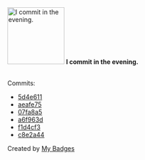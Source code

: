 <img src="https://my-badges.github.io/my-badges/evening-commits.png" alt="I commit in the evening." title="I commit in the evening." width="128">
<strong>I commit in the evening.</strong>
<br><br>

Commits:

- <a href="https://github.com/andrewjswan/esphome-config/commit/5d4e611ef7c77416429202c382c2c8140f87a93d">5d4e611</a>
- <a href="https://github.com/andrewjswan/matrix-lamp/commit/aeafe7536b9fc9da79c2c3c4842b767e94cd440a">aeafe75</a>
- <a href="https://github.com/andrewjswan/matrix-lamp/commit/07fa8a5fb435349f8b1fc6e5574cadab2a3bc6c6">07fa8a5</a>
- <a href="https://github.com/andrewjswan/matrix-lamp/commit/a6f963d6525948844d99cf87a3ce5de86e920bda">a6f963d</a>
- <a href="https://github.com/andrewjswan/dtek-blackout-schedule-calendars/commit/f1d4cf33232e16a1f0badade329233c255777e4c">f1d4cf3</a>
- <a href="https://github.com/andrewjswan/EspHoMaTriXv2/commit/c8e2a44f369878a5d1bc7e51b159c2db57ec0bce">c8e2a44</a>


Created by <a href="https://github.com/my-badges/my-badges">My Badges</a>